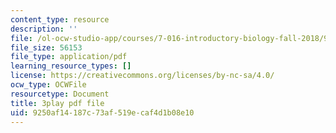 ```yaml
---
content_type: resource
description: ''
file: /ol-ocw-studio-app/courses/7-016-introductory-biology-fall-2018/9250af14187c73af519ecaf4d1b08e10_83-yKXuRDGc.pdf
file_size: 56153
file_type: application/pdf
learning_resource_types: []
license: https://creativecommons.org/licenses/by-nc-sa/4.0/
ocw_type: OCWFile
resourcetype: Document
title: 3play pdf file
uid: 9250af14-187c-73af-519e-caf4d1b08e10
---
```

